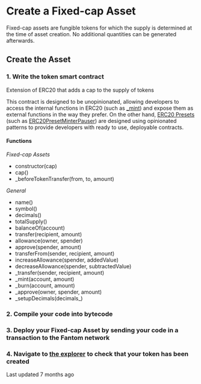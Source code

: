 # Create a Fixed-cap Asset

Fixed-cap assets are fungible tokens for which the supply is determined at the time of asset creation. No additional quantities can be generated afterwards.

## Create the Asset <a id="create-the-asset"></a>

### 1. Write the token smart contract <a id="1-write-the-token-smart-contract"></a>

Extension of ERC20 that adds a cap to the supply of tokens

This contract is designed to be unopinionated, allowing developers to access the internal functions in ERC20 \(such as [\_mint](https://docs.openzeppelin.com/contracts/3.x/api/token/erc20#ERC20-_mint-address-uint256-)\) and expose them as external functions in the way they prefer. On the other hand, [ERC20 Presets](https://docs.openzeppelin.com/contracts/3.x/erc20#Presets) \(such as [ERC20PresetMinterPauser](https://docs.openzeppelin.com/contracts/3.x/api/presets#ERC20PresetMinterPauser)\) are designed using opinionated patterns to provide developers with ready to use, deployable contracts.

#### Functions <a id="functions"></a>

_Fixed-cap Assets_

* constructor\(cap\)
* cap\(\)
* \_beforeTokenTransfer\(from, to, amount\)

_General_

* name\(\)
* symbol\(\)
* decimals\(\)
* totalSupply\(\)
* balanceOf\(account\)
* transfer\(recipient, amount\)
* allowance\(owner, spender\)
* approve\(spender, amount\)
* transferFrom\(sender, recipient, amount\)
* increaseAllowance\(spender, addedValue\)
* decreaseAllowance\(spender, subtractedValue\)
* \_transfer\(sender, recipient, amount\)
* \_mint\(account, amount\)
* \_burn\(account, amount\)
* \_approve\(owner, spender, amount\)
* \_setupDecimals\(decimals\_\)

### 2. Compile your code into bytecode <a id="2-compile-your-code-into-bytecode"></a>

### 3. Deploy your Fixed-cap Asset by sending your code in a transaction to the Fantom network <a id="3-deploy-your-fixed-cap-asset-by-sending-your-code-in-a-transaction-to-the-fantom-network"></a>

### 4. Navigate to [the explorer](https://explorer.fantom.network/) to check that your token has been created <a id="4-navigate-to-the-explorer-to-check-that-your-token-has-been-created"></a>

Last updated 7 months ago

